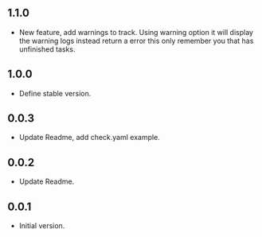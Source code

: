## 1.1.0

- New feature, add warnings to track. Using warning option it will display the warning logs instead return a error this only remember you that has unfinished tasks.

## 1.0.0

- Define stable version.

## 0.0.3

- Update Readme, add check.yaml example.

## 0.0.2

- Update Readme.

## 0.0.1

- Initial version.
